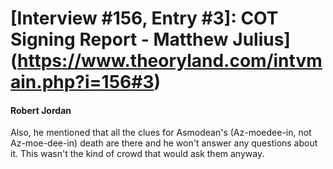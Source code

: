 # [Interview #156, Entry #3]: COT Signing Report - Matthew Julius](https://www.theoryland.com/intvmain.php?i=156#3)

#### Robert Jordan

Also, he mentioned that all the clues for Asmodean's (Az-moedee-in, not Az-moe-dee-in) death are there and he won't answer any questions about it. This wasn't the kind of crowd that would ask them anyway.

